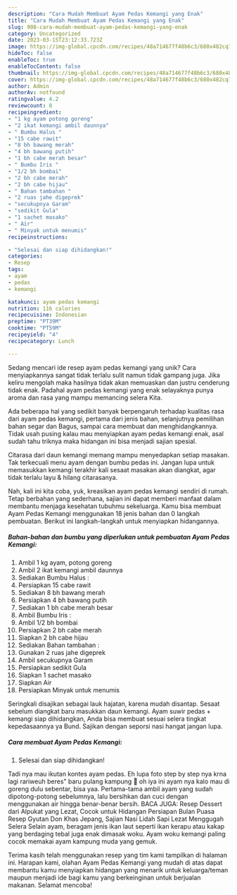 ```yaml
---
description: "Cara Mudah Membuat Ayam Pedas Kemangi yang Enak"
title: "Cara Mudah Membuat Ayam Pedas Kemangi yang Enak"
slug: 908-cara-mudah-membuat-ayam-pedas-kemangi-yang-enak
category: Uncategorized
date: 2023-03-15T23:12:33.723Z
image: https://img-global.cpcdn.com/recipes/48a714677f48b6c3/680x482cq70/ayam-pedas-kemangi-foto-resep-utama.jpg
hideToc: false
enableToc: true
enableTocContent: false
thumbnail: https://img-global.cpcdn.com/recipes/48a714677f48b6c3/680x482cq70/ayam-pedas-kemangi-foto-resep-utama.jpg
cover: https://img-global.cpcdn.com/recipes/48a714677f48b6c3/680x482cq70/ayam-pedas-kemangi-foto-resep-utama.jpg
author: Admin
authorAv: notfound
ratingvalue: 4.2
reviewcount: 8
recipeingredient:
- "1 kg ayam potong goreng"
- "2 ikat kemangi ambil daunnya"
- " Bumbu Halus "
- "15 cabe rawit"
- "8 bh bawang merah"
- "4 bh bawang putih"
- "1 bh cabe merah besar"
- " Bumbu Iris "
- "1/2 bh bombai"
- "2 bh cabe merah"
- "2 bh cabe hijau"
- " Bahan tambahan "
- "2 ruas jahe digeprek"
- "secukupnya Garam"
- "sedikit Gula"
- "1 sachet masako"
- " Air"
- " Minyak untuk menumis"
recipeinstructions:

- "Selesai dan siap dihidangkan!"
categories:
- Resep
tags:
- ayam
- pedas
- kemangi

katakunci: ayam pedas kemangi 
nutrition: 116 calories
recipecuisine: Indonesian
preptime: "PT39M"
cooktime: "PT59M"
recipeyield: "4"
recipecategory: Lunch

---
```





Sedang mencari ide resep ayam pedas kemangi yang unik? Cara menyiapkannya sangat tidak terlalu sulit namun tidak gampang juga. Jika keliru mengolah maka hasilnya tidak akan memuaskan dan justru cenderung tidak enak. Padahal ayam pedas kemangi yang enak selayaknya punya aroma dan rasa yang mampu memancing selera Kita.





Ada beberapa hal yang sedikit banyak berpengaruh terhadap kualitas rasa dari ayam pedas kemangi, pertama dari jenis bahan, selanjutnya pemilihan bahan segar dan Bagus, sampai cara membuat dan menghidangkannya. Tidak usah pusing kalau mau menyiapkan ayam pedas kemangi enak,      asal sudah tahu triknya maka hidangan ini bisa menjadi sajian spesial.














Citarasa dari daun kemangi memang mampu menyedapkan setiap masakan. Tak terkecuali menu ayam dengan bumbu pedas ini. Jangan lupa untuk memasukkan kemangi terakhir kali sesaat masakan akan diangkat, agar tidak terlalu layu &amp; hilang citarasanya.






Nah, kali ini kita coba, yuk, kreasikan ayam pedas kemangi sendiri di rumah. Tetap berbahan yang sederhana, sajian ini dapat memberi manfaat dalam membantu menjaga kesehatan tubuhmu sekeluarga. Kamu bisa membuat Ayam Pedas Kemangi menggunakan 18 jenis bahan dan 0 langkah pembuatan. Berikut ini langkah-langkah untuk menyiapkan hidangannya.

<!--inarticleads1-->

##### Bahan-bahan dan bumbu yang diperlukan untuk pembuatan Ayam Pedas Kemangi:

1. Ambil 1 kg ayam, potong goreng
1. Ambil 2 ikat kemangi ambil daunnya
1. Sediakan  Bumbu Halus :
1. Persiapkan 15 cabe rawit
1. Sediakan 8 bh bawang merah
1. Persiapkan 4 bh bawang putih
1. Sediakan 1 bh cabe merah besar
1. Ambil  Bumbu Iris :
1. Ambil 1/2 bh bombai
1. Persiapkan 2 bh cabe merah
1. Siapkan 2 bh cabe hijau
1. Sediakan  Bahan tambahan :
1. Gunakan 2 ruas jahe digeprek
1. Ambil secukupnya Garam
1. Persiapkan sedikit Gula
1. Siapkan 1 sachet masako
1. Siapkan  Air
1. Persiapkan  Minyak untuk menumis


Seringkali disajikan sebagai lauk hajatan, karena mudah disantap. Sesaat sebelum diangkat baru masukkan daun kemangi. Ayam suwir pedas + kemangi siap dihidangkan, Anda bisa membuat sesuai selera tingkat kepedasaannya ya Bund. Sajikan dengan seporsi nasi hangat jangan lupa. 

<!--inarticleads2-->

##### Cara membuat Ayam Pedas Kemangi:


1. Selesai dan siap dihidangkan!

Tadi nya mau ikutan kontes ayam pedas. Eh lupa foto step by step nya krna lagi rariweuh beres&#34; baru pulang kampung 🙈 oh iya ini ayam nya kalo mau di goreng dulu sebentar, bisa yaa. Pertama-tama ambil ayam yang sudah dipotong-potong sebelumnya, lalu bersihkan dan cuci dengan menggunakan air hingga benar-benar bersih. BACA JUGA: Resep Dessert dari Alpukat yang Lezat, Cocok untuk Hidangan Persiapan Bulan Puasa Resep Gyutan Don Khas Jepang, Sajian Nasi Lidah Sapi Lezat Menggugah Selera Selain ayam, beragam jenis ikan laut seperti ikan kerapu atau kakap yang berdaging tebal juga enak dimasak woku. Ayam woku kemangi paling cocok memakai ayam kampung muda yang gemuk. 

Terima kasih telah menggunakan resep yang tim kami tampilkan di halaman ini. Harapan kami, olahan Ayam Pedas Kemangi yang mudah di atas dapat membantu kamu menyiapkan hidangan yang menarik untuk keluarga/teman maupun menjadi ide bagi kamu yang berkeinginan untuk berjualan makanan. Selamat mencoba!
